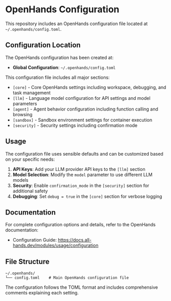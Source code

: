 # OpenHands Configuration

This repository includes an OpenHands configuration file located at `~/.openhands/config.toml`.

## Configuration Location

The OpenHands configuration has been created at:
- **Global Configuration**: `~/.openhands/config.toml`

This configuration file includes all major sections:
- `[core]` - Core OpenHands settings including workspace, debugging, and task management
- `[llm]` - Language model configuration for API settings and model parameters  
- `[agent]` - Agent behavior configuration including function calling and browsing
- `[sandbox]` - Sandbox environment settings for container execution
- `[security]` - Security settings including confirmation mode

## Usage

The configuration file uses sensible defaults and can be customized based on your specific needs:

1. **API Keys**: Add your LLM provider API keys to the `[llm]` section
2. **Model Selection**: Modify the `model` parameter to use different LLM models
3. **Security**: Enable `confirmation_mode` in the `[security]` section for additional safety
4. **Debugging**: Set `debug = true` in the `[core]` section for verbose logging

## Documentation

For complete configuration options and details, refer to the OpenHands documentation:
- Configuration Guide: https://docs.all-hands.dev/modules/usage/configuration

## File Structure

```
~/.openhands/
└── config.toml    # Main OpenHands configuration file
```

The configuration follows the TOML format and includes comprehensive comments explaining each setting.